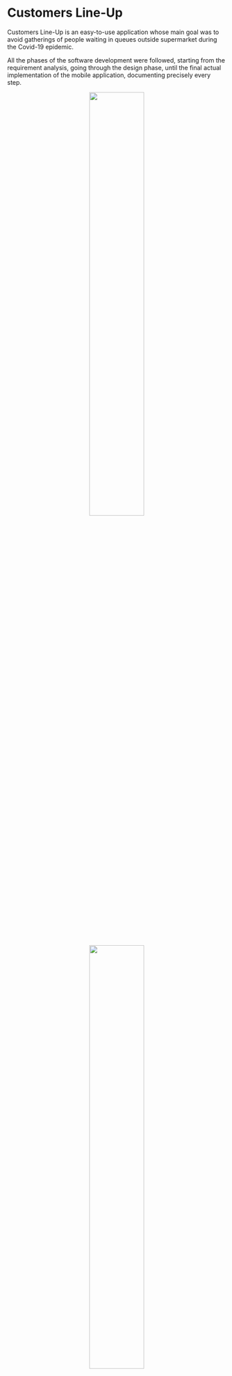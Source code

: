 # Customers Line-Up
Customers Line-Up is an easy-to-use application whose main goal was to avoid gatherings of people waiting in queues outside supermarket during the Covid-19 epidemic.

All the phases of the software development were followed, starting from the requirement analysis, going through the design phase, until the final actual implementation of the mobile application, documenting precisely every step.

<p align="center">
  <img width="50%" src="https://github.com/LudovicoRighi/RighiGherardi/blob/main/ATD/Images/MockupLogo/LogoEnorme.png">
</p>

<p align="center">
  <img width="50%" src="https://user-images.githubusercontent.com/52406034/135987099-0f5993f2-77b0-4b42-88bd-8ca1926f986a.png">
</p>


# Documents
We wrote three different documents in order to keep track of all the important information and modifications that were needed during the software developement:
 - RASD (Requirement Analysis and Specification Document)
 - DD (Design Document)
 - ITD (Implementation and Testing Document)


# Frameworks & Tools 
The implementation phase was performed using:
 - MySQL for the Database;
 - Java with JAX-RS for building the Restful Server APIs; JPA was exploited for managing the connection with the Database;
 - React-Native (JS) for building the Mobile Application.
 
The testing phase of the Application Server was performed using Junit.

<p align="left">
  <img width="24%" hspace="4%" src="https://github.com/LudovicoRighi/RighiGherardi/blob/main/DD/Images/MockupLogo/mockLogin.PNG">
  <img width="24%" hspace="4%" src="https://github.com/LudovicoRighi/RighiGherardi/blob/main/DD/Images/MockupLogo/mockRegistration.PNG">
  <img width="24%" hspace="4%" src="https://github.com/LudovicoRighi/RighiGherardi/blob/main/DD/Images/MockupLogo/mockLineUpNew.PNG">
</p> 

<p align="left">
  <img width="24%" hspace="4%" src="https://github.com/LudovicoRighi/RighiGherardi/blob/main/DD/Images/MockupLogo/mockLineUpSent.PNG">
  <img width="24%" hspace="4%" src="https://github.com/LudovicoRighi/RighiGherardi/blob/main/DD/Images/MockupLogo/mockBookNew.PNG">
  <img width="24%" hspace="4%" src="https://github.com/LudovicoRighi/RighiGherardi/blob/main/DD/Images/MockupLogo/mockQRCode.PNG">
</p>

# External APIs
The Mobile Application uses the Google Map's APIs, in particular:
  - GOOGLE MAPS GEOLOCATION API: to find the exact locations of the Customers.
  - GOOGLE MAPS DISTANCE MATRIX API: to get informations about the recommended route and the duration of the trip (driving, public transportation, walking or cycling) while considering the current traffic situation.

# Group Members
This project was developed for the "Software Engineering II" course at Politecnico di Milano by me (Enrico Gherardi) and my colleague Ludovico Righi.
The final evaluation by our professor was 30/30.
